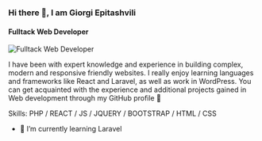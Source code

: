 ### Hi there 👋, I am Giorgi Epitashvili
#### Fulltack Web Developer
![Fulltack Web Developer](https://www.google.com/url?sa=i&url=https%3A%2F%2Fwaihein.medium.com%2Fsetting-up-laravel-react-js-spa-application-decf269ed3b3&psig=AOvVaw3ts8FMmpCFgh49_9MaiE_w&ust=1670406171351000&source=images&cd=vfe&ved=0CBAQjRxqFwoTCPim_YXa5PsCFQAAAAAdAAAAABAE)

I have been with expert knowledge and experience in building complex, modern and responsive friendly websites. I really enjoy learning languages and frameworks like React and Laravel, as well as work in WordPress. You can get acquainted with the experience and additional projects gained in Web development through my GitHub profile 🤲

Skills: PHP / REACT / JS /  JQUERY / BOOTSTRAP / HTML / CSS

- 🌱 I’m currently learning Laravel 

